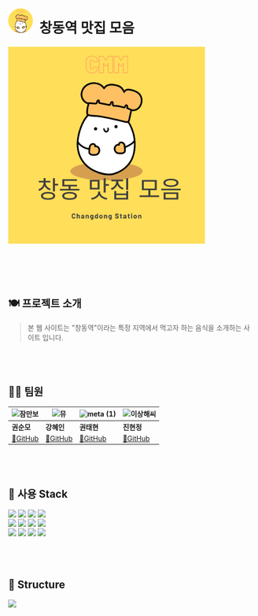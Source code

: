# <img src="https://github.com/Soonmo97/CMM/blob/develop/static/images/CMM-circle.png?raw=true" width="50" height="50" /> &nbsp;창동역 맛집 모음
#### <img src="https://github.com/Soonmo97/CMM/blob/develop/static/images/CMM.png?raw=true" width="400" height="400" />
# <br />

## 🍽️ 프로젝트 소개
> 본 웹 사이트는 "창동역"이라는 특정 지역에서 먹고자 하는 음식을 소개하는 사이트 입니다.
## <br />

## 🏃‍♀️ 팀원
|![잠만보](https://github.com/Soonmo97/CMM/assets/133750746/e7610166-dfe9-442f-8a0f-9fd052ccd389)|![뮤](https://github.com/Soonmo97/CMM/assets/133750746/5f7c20f1-77ae-41b4-9837-a198d4fc527e)|![meta (1)](https://github.com/Soonmo97/CMM/assets/133750746/339acfa4-0760-48a9-96f2-7e2b8d1a1c45)|![이상해씨](https://github.com/Soonmo97/CMM/assets/133750746/7aa30615-e9ac-4acf-8be5-875b4d812765)|
|---|---|---|---|
|<b>권순모</b>|<b>강혜인</b>|<b>권태현</b>|<b>진현정</b>|
|<a href="https://github.com/Soonmo97">🔗GitHub</a>|<a href="https://github.com/hyein310">🔗GitHub</a>|<a href="https://github.com/Matryoshkaaaa">🔗GitHub</a>|<a href="https://github.com/HJ17J">🔗GitHub</a>|
## <br />

## 🔧 사용 Stack
<img src="https://img.shields.io/badge/html5-E34F26?style=for-the-badge&logo=html5&logoColor=white"> <img src="https://img.shields.io/badge/css-1572B6?style=for-the-badge&logo=css3&logoColor=white">
<img src="https://img.shields.io/badge/javascript-F7DF1E?style=for-the-badge&logo=javascript&logoColor=black"> <img src="https://img.shields.io/badge/jquery-0769AD?style=for-the-badge&logo=jquery&logoColor=white">
<br />
<img src="https://img.shields.io/badge/mysql-4479A1?style=for-the-badge&logo=mysql&logoColor=white"> <img src="https://img.shields.io/badge/node.js-339933?style=for-the-badge&logo=Node.js&logoColor=white"> <img src="https://img.shields.io/badge/express-000000?style=for-the-badge&logo=express&logoColor=white"> <img src="https://img.shields.io/badge/bootstrap-7952B3?style=for-the-badge&logo=bootstrap&logoColor=white">
<br />
<img src="https://img.shields.io/badge/linux-FCC624?style=for-the-badge&logo=linux&logoColor=black"> <img src="https://img.shields.io/badge/github-181717?style=for-the-badge&logo=github&logoColor=white"> <img src="https://img.shields.io/badge/git-F05032?style=for-the-badge&logo=git&logoColor=white"> <img src="https://img.shields.io/badge/fontawesome-339AF0?style=for-the-badge&logo=fontawesome&logoColor=white">
## <br />

## 📁 Structure
<img src="https://github.com/Soonmo97/CMM/assets/133750746/e9df834f-da34-4648-9981-b788d9110dce" width="300">

